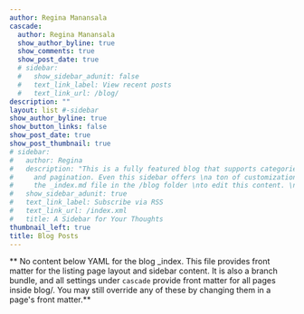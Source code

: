 ```yaml
---
author: Regina Manansala
cascade:
  author: Regina Manansala
  show_author_byline: true
  show_comments: true
  show_post_date: true
  # sidebar:
  #   show_sidebar_adunit: false
  #   text_link_label: View recent posts
  #   text_link_url: /blog/
description: ""
layout: list #-sidebar
show_author_byline: true
show_button_links: false
show_post_date: true
show_post_thumbnail: true
# sidebar:
#   author: Regina
#   description: "This is a fully featured blog that supports categories,\ntags, series,
#     and pagination. Even this sidebar offers \na ton of customizations.\n\nCheck out
#     the _index.md file in the /blog folder \nto edit this content. \n"
#   show_sidebar_adunit: true
#   text_link_label: Subscribe via RSS
#   text_link_url: /index.xml
#   title: A Sidebar for Your Thoughts
thumbnail_left: true
title: Blog Posts
---
```


** No content below YAML for the blog _index. This file provides front matter for the listing page layout and sidebar content. It is also a branch bundle, and all settings under `cascade` provide front matter for all pages inside blog/. You may still override any of these by changing them in a page's front matter.**
